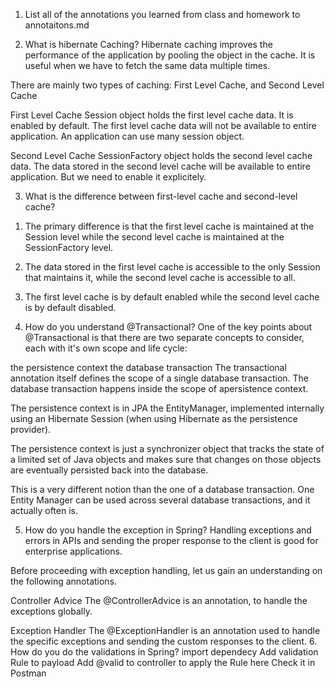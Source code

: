 1.  List all of the annotations you learned from class and homework to 
annotaitons.md

2.  What is hibernate Caching?
Hibernate caching improves the performance of the application by pooling the object in the cache. It is useful when we have to fetch the same data multiple times.

There are mainly two types of caching:
First Level Cache, and Second Level Cache

First Level Cache
Session object holds the first level cache data. It is enabled by default. The first level cache data will not be available to entire application. An application can use many session object.

Second Level Cache
SessionFactory object holds the second level cache data. The data stored in the second level cache will be available to entire application. But we need to enable it explicitely.

3.  What is the difference between first-level cache and second-level cache?
1) The primary difference is that the first level cache is maintained at the Session level while the second level cache is maintained at the SessionFactory level.

2)  The data stored in the first level cache is accessible to the only Session that maintains it, while the second level cache is accessible to all.

3) The first level cache is by default enabled while the second level cache is by default disabled.

4.  How do you understand @Transactional?
One of the key points about @Transactional is that there are two separate concepts to consider, each with it's own scope and life cycle:

the persistence context
the database transaction
The transactional annotation itself defines the scope of a single database transaction. The database transaction happens inside the scope of apersistence context.

The persistence context is in JPA the EntityManager, implemented internally using an Hibernate Session (when using Hibernate as the persistence provider).

The persistence context is just a synchronizer object that tracks the state of a limited set of Java objects and makes sure that changes on those objects are eventually persisted back into the database.

This is a very different notion than the one of a database transaction. One Entity Manager can be used across several database transactions, and it actually often is.

5.  How do you handle the exception in Spring?
Handling exceptions and errors in APIs and sending the proper response to the client is good for enterprise applications. 

Before proceeding with exception handling, let us gain an understanding on the following annotations.

Controller Advice
The @ControllerAdvice is an annotation, to handle the exceptions globally.

Exception Handler
The @ExceptionHandler is an annotation used to handle the specific exceptions and sending the custom responses to the client.
6.  How do you do the validations in Spring?
  import dependecy
  Add validation Rule to payload
  Add  @valid to controller to apply the Rule here
  Check it in Postman